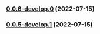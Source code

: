 ### [0.0.6-develop.0](https://github.com/Structed/godot-playfab/compare/0.0.5...0.0.6-develop.0) (2022-07-15)



### [0.0.5-develop.1](https://github.com/Structed/godot-playfab/compare/v0.0.4...0.0.5-develop.1) (2022-07-15)
